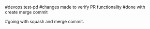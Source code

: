 #devops.test-pd
#changes made to verify PR functionality
#done with create merge commit

#going with squash and merge commit.

